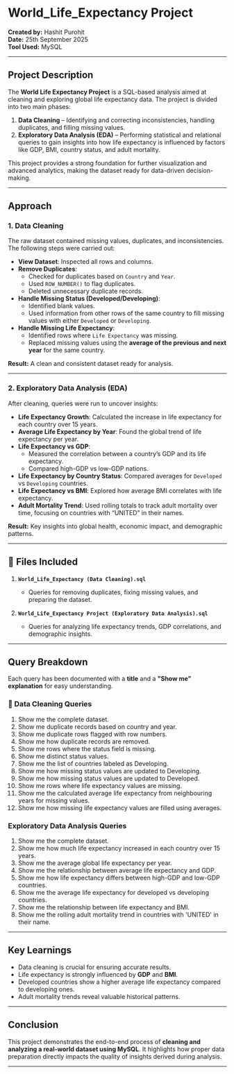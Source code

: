 # World_Life_Expectancy Project  
**Created by:** Hashit Purohit  
**Date:** 25th September 2025  
**Tool Used:** MySQL  

---

## Project Description  
The **World Life Expectancy Project** is a SQL-based analysis aimed at cleaning and exploring global life expectancy data. The project is divided into two main phases:  

1. **Data Cleaning** – Identifying and correcting inconsistencies, handling duplicates, and filling missing values.  
2. **Exploratory Data Analysis (EDA)** – Performing statistical and relational queries to gain insights into how life expectancy is influenced by factors like GDP, BMI, country status, and adult mortality.  

This project provides a strong foundation for further visualization and advanced analytics, making the dataset ready for data-driven decision-making.  

---

## Approach  

### 1. Data Cleaning  
The raw dataset contained missing values, duplicates, and inconsistencies. The following steps were carried out:  

- **View Dataset**: Inspected all rows and columns.  
- **Remove Duplicates**:  
  - Checked for duplicates based on `Country` and `Year`.  
  - Used `ROW_NUMBER()` to flag duplicates.  
  - Deleted unnecessary duplicate records.  
- **Handle Missing Status (Developed/Developing)**:  
  - Identified blank values.  
  - Used information from other rows of the same country to fill missing values with either `Developed` or `Developing`.  
- **Handle Missing Life Expectancy**:  
  - Identified rows where `Life Expectancy` was missing.  
  - Replaced missing values using the **average of the previous and next year** for the same country.  

**Result:** A clean and consistent dataset ready for analysis.  

---

### 2. Exploratory Data Analysis (EDA)  
After cleaning, queries were run to uncover insights:  

- **Life Expectancy Growth**: Calculated the increase in life expectancy for each country over 15 years.  
- **Average Life Expectancy by Year**: Found the global trend of life expectancy per year.  
- **Life Expectancy vs GDP**:  
  - Measured the correlation between a country’s GDP and its life expectancy.  
  - Compared high-GDP vs low-GDP nations.  
- **Life Expectancy by Country Status**: Compared averages for `Developed` vs `Developing` countries.  
- **Life Expectancy vs BMI**: Explored how average BMI correlates with life expectancy.  
- **Adult Mortality Trend**: Used rolling totals to track adult mortality over time, focusing on countries with “UNITED” in their names.  

**Result:** Key insights into global health, economic impact, and demographic patterns.  

---

## 📂 Files Included  

1. **`World_Life_Expectancy (Data Cleaning).sql`**  
   - Queries for removing duplicates, fixing missing values, and preparing the dataset.  

2. **`World_Life_Expectancy Project (Exploratory Data Analysis).sql`**  
   - Queries for analyzing life expectancy trends, GDP correlations, and demographic insights.  

---

## Query Breakdown  

Each query has been documented with a **title** and a **"Show me" explanation** for easy understanding.  

### 🔹 Data Cleaning Queries  
1. Show me the complete dataset.  
2. Show me duplicate records based on country and year.  
3. Show me duplicate rows flagged with row numbers.  
4. Show me how duplicate records are removed.  
5. Show me rows where the status field is missing.  
6. Show me distinct status values.  
7. Show me the list of countries labeled as Developing.  
8. Show me how missing status values are updated to Developing.  
9. Show me how missing status values are updated to Developed.  
10. Show me rows where life expectancy values are missing.  
11. Show me the calculated average life expectancy from neighbouring years for missing values.  
12. Show me how missing life expectancy values are filled using averages.  

### Exploratory Data Analysis Queries  
1. Show me the complete dataset.  
2. Show me how much life expectancy increased in each country over 15 years.  
3. Show me the average global life expectancy per year.  
4. Show me the relationship between average life expectancy and GDP.  
5. Show me how life expectancy differs between high-GDP and low-GDP countries.  
6. Show me the average life expectancy for developed vs developing countries.  
7. Show me the relationship between life expectancy and BMI.  
8. Show me the rolling adult mortality trend in countries with 'UNITED' in their name.  

---

## Key Learnings  
- Data cleaning is crucial for ensuring accurate results.  
- Life expectancy is strongly influenced by **GDP** and **BMI**.  
- Developed countries show a higher average life expectancy compared to developing ones.  
- Adult mortality trends reveal valuable historical patterns.   

---

## Conclusion  
This project demonstrates the end-to-end process of **cleaning and analyzing a real-world dataset using MySQL**. It highlights how proper data preparation directly impacts the quality of insights derived during analysis.  

---
